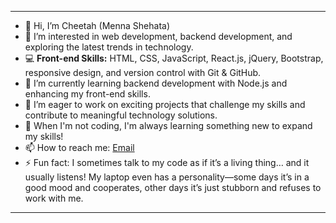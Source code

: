 
---

- 👋 Hi, I’m Cheetah (Menna Shehata)  
- 👀 I’m interested in web development, backend development, and exploring the latest trends in technology.  
- 💻 **Front-end Skills:** HTML, CSS, JavaScript, React.js, jQuery, Bootstrap, responsive design, and version control with Git & GitHub.  
- 🌱 I’m currently learning backend development with Node.js and enhancing my front-end skills.  
- 💞️ I’m eager to work on exciting projects that challenge my skills and contribute to meaningful technology solutions.  
- 🚀 When I'm not coding, I'm always learning something new to expand my skills!  
- 📫 How to reach me: [Email](mailto:mennashehata2005@gmail.com) 
- ⚡ Fun fact: I sometimes talk to my code as if it’s a living thing… and it usually listens! My laptop even has a personality—some days it’s in a good mood and cooperates, other days it’s just stubborn and refuses to work with me.

---
